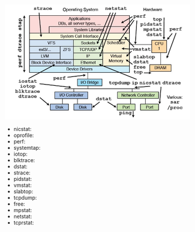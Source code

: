 
![](/assets/linux_tool.jpg)
- nicstat: 
- oprofile: 
- perf: 
- systemtap: 
- iotop: 
- blktrace: 
- dstat: 
- strace: 
- pidstat: 
- vmstat:
- slabtop: 
- tcpdump: 
- free: 
- mpstat:
- netstat:
- tcprstat: